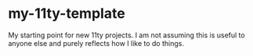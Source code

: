 # my-11ty-template
My starting point for new 11ty projects. I am not assuming this is useful to anyone else and purely reflects how I like to do things. 
